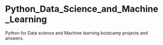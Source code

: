 # Python_Data_Science_and_Machine_Learning
Python for Data science and Machine learning bootcamp projects and answers.
